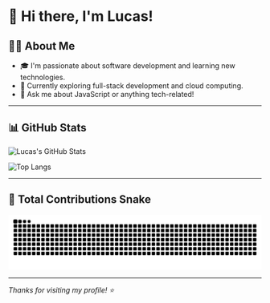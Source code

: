 # 👋 Hi there, I'm Lucas!

## 🧑‍💻 About Me

- 🎓 I'm passionate about software development and learning new technologies.
- 🌱 Currently exploring full-stack development and cloud computing.
- 💬 Ask me about JavaScript or anything tech-related!

---

## 📊 GitHub Stats

![Lucas's GitHub Stats](https://github-readme-stats.vercel.app/api?username=lucasgab2230&show_icons=true&theme=radical)

![Top Langs](https://github-readme-stats.vercel.app/api/top-langs/?username=lucasgab2230&layout=compact&theme=radical)

---

## 🐍 Total Contributions Snake

![GitHub Snake](https://github.com/lucasgab2230/lucasgab2230/blob/output/github-contribution-grid-snake.svg)

---

_Thanks for visiting my profile! ⭐️_
